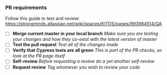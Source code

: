 ### PR requirements

Follow this guide to test and review: https://strongminds.atlassian.net/wiki/spaces/KITOS/pages/993984514/QA

- [ ] **Merge current master in your local branch**
      _Make sure you are testing your changes and how they co-exist with the latest version of master_
- [ ] **Test the pull request**
      _Test all of the changes made_
- [ ] **Verify that Cypress tests are all green**
      _This is part of the PR checks, so look at the PR page itself_
- [ ] **Self-review**
      _Before requesting a review do a yet another self-review_
- [ ] **Request review**
      _Tag whomever you wish to review your code_
